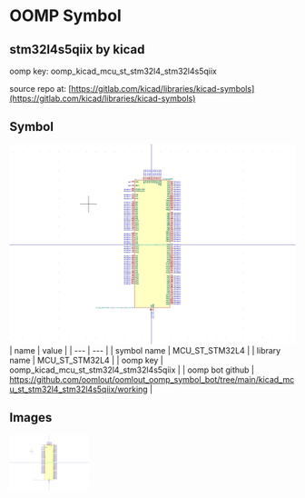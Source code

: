 # OOMP Symbol  
## stm32l4s5qiix  by kicad  
  
oomp key: oomp_kicad_mcu_st_stm32l4_stm32l4s5qiix  
  
source repo at: [https://gitlab.com/kicad/libraries/kicad-symbols](https://gitlab.com/kicad/libraries/kicad-symbols)  
## Symbol  
  
[![working.png](working_600.png)](working.png)  
| name | value | 
| --- | --- | 
| symbol name | MCU_ST_STM32L4 | 
| library name | MCU_ST_STM32L4 | 
| oomp key | oomp_kicad_mcu_st_stm32l4_stm32l4s5qiix | 
| oomp bot github | https://github.com/oomlout/oomlout_oomp_symbol_bot/tree/main/kicad_mcu_st_stm32l4_stm32l4s5qiix/working | 
## Images  
  
[![working.png](working_140.png)](working.png)  

